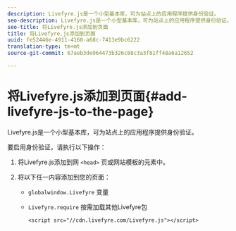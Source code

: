 ```yaml
---
description: Livefyre.js是一个小型基本库，可为站点上的应用程序提供身份验证。
seo-description: Livefyre.js是一个小型基本库，可为站点上的应用程序提供身份验证。
seo-title: 将Livefyre.js添加到页面
title: 将Livefyre.js添加到页面
uuid: fe52446e-4911-4160-a68c-7413e9bc6222
translation-type: tm+mt
source-git-commit: 67aeb3de964473b326c88c3a3f81ff48a6a12652

---
```



# 将Livefyre.js添加到页面{#add-livefyre-js-to-the-page}

Livefyre.js是一个小型基本库，可为站点上的应用程序提供身份验证。

要启用身份验证，请执行以下操作：

1. 将Livefyre.js添加到网 `<head>` 页或网站模板的元素中。
1. 将以下任一内容添加到您的页面：

   * `globalwindow.Livefyre` 变量
   * `Livefyre.require` 按需加载其他Livefyre包

      ```
      <script src="//cdn.livefyre.com/Livefyre.js"></script>
      ```

